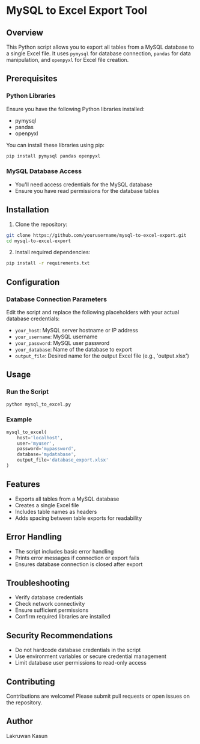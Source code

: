 # MySQL to Excel Export Tool

## Overview
This Python script allows you to export all tables from a MySQL database to a single Excel file. It uses `pymysql` for database connection, `pandas` for data manipulation, and `openpyxl` for Excel file creation.

## Prerequisites

### Python Libraries
Ensure you have the following Python libraries installed:
- pymysql
- pandas
- openpyxl

You can install these libraries using pip:
```bash
pip install pymysql pandas openpyxl
```

### MySQL Database Access
- You'll need access credentials for the MySQL database
- Ensure you have read permissions for the database tables

## Installation

1. Clone the repository:
```bash
git clone https://github.com/yourusername/mysql-to-excel-export.git
cd mysql-to-excel-export
```

2. Install required dependencies:
```bash
pip install -r requirements.txt
```

## Configuration

### Database Connection Parameters
Edit the script and replace the following placeholders with your actual database credentials:
- `your_host`: MySQL server hostname or IP address
- `your_username`: MySQL username
- `your_password`: MySQL user password
- `your_database`: Name of the database to export
- `output_file`: Desired name for the output Excel file (e.g., 'output.xlsx')

## Usage

### Run the Script
```bash
python mysql_to_excel.py
```

### Example
```python
mysql_to_excel(
    host='localhost',
    user='myuser',
    password='mypassword',
    database='mydatabase',
    output_file='database_export.xlsx'
)
```

## Features
- Exports all tables from a MySQL database
- Creates a single Excel file
- Includes table names as headers
- Adds spacing between table exports for readability

## Error Handling
- The script includes basic error handling
- Prints error messages if connection or export fails
- Ensures database connection is closed after export

## Troubleshooting
- Verify database credentials
- Check network connectivity
- Ensure sufficient permissions
- Confirm required libraries are installed

## Security Recommendations
- Do not hardcode database credentials in the script
- Use environment variables or secure credential management
- Limit database user permissions to read-only access

## Contributing
Contributions are welcome! Please submit pull requests or open issues on the repository.

## Author
Lakruwan Kasun
